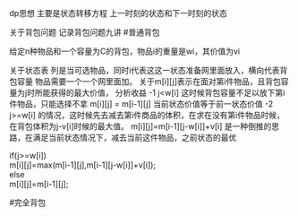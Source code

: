 dp思想
主要是状态转移方程
上一时刻的状态和下一时刻的状态
<!-- # maxSubArray(A, i) = maxSubArray(A, i - 1) > 0 ? maxSubArray(A, i - 1) : 0 + A[i]; 
# 第i位的状态是
# 前i-1未状态大于0，或者，只有i状态 -->
关于背包问题
记录背包问题九讲
#普通背包

给定n种物品和一个容量为C的背包，物品i的重量是wi，其价值为vi

关于状态表
列是当可选物品，同时i代表这这一状态准备网里面放入，横向代表背包容量
物品需要一个一个网里面加。
关于m[i][j]表示在面对第i件物品，且背包容量为j时所能获得的最大价值，
分析收益
-1 
    j<w[i] 这时候背包容量不足以放下第i件物品，只能选择不拿
    m[i][j] = m[i-1][j]
    当前状态价值等于前一状态价值
-2 
    j>=w[i] 的情况，这时候先去减去第i件商品的体积，在求在没有第i件物品时候，在背包体积为j-v[i]时候的最大值。
    m[i][j]=m[i-1][j-w[i]]+v[i]
    是一种倒推的思路，在满足当前状态情况下，减去当前这件物品，之前状态的最优

if(j>=w[i])  
    m[i][j]=max(m[i-1][j],m[i-1][j-w[i]]+v[i]);  
else  
    m[i][j]=m[i-1][j];  

#完全背包